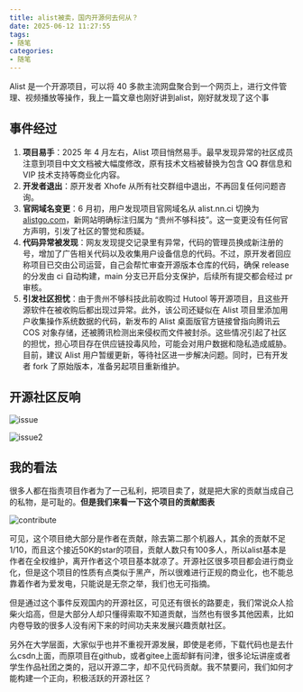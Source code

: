 ```yaml
---
title: alist被卖，国内开源何去何从？
date: 2025-06-12 11:27:55
tags:
- 随笔
categories:
- 随笔
---
```


Alist 是一个开源项目，可以将 40 多款主流网盘聚合到一个网页上，进行文件管理、视频播放等操作，我上一篇文章也刚好讲到alist，刚好就发现了这个事

<!-- more -->

## 事件经过

1. **项目易手**：2025 年 4 月左右，Alist 项目悄然易手。最早发现异常的社区成员注意到项目中文文档被大幅度修改，原有技术文档被替换为包含 QQ 群信息和 VIP 技术支持等商业化内容。
2. **开发者退出**：原开发者 Xhofe 从所有社交群组中退出，不再回复任何问题咨询。
3. **官网域名变更**：6 月初，用户发现项目官网域名从 alist.nn.ci 切换为[alistgo.com](https://alistgo.com/)，新网站明确标注归属为 “贵州不够科技”。这一变更没有任何官方声明，引发了社区的警觉和质疑。
4. **代码异常被发现**：网友发现提交记录里有异常，代码的管理员换成新注册的号，增加了广告相关代码以及收集用户设备信息的代码。不过，原开发者回应称项目已交由公司运营，自己会帮忙审查开源版本仓库的代码，确保 release 的分发由 ci 自动构建，main 分支已开启分支保护，后续所有提交都会经过 pr 审核。
5. **引发社区担忧**：由于贵州不够科技此前收购过 Hutool 等开源项目，且这些开源软件在被收购后都出现过异常。此外，该公司还疑似在 Alist 项目里添加用户收集操作系统数据的代码，新发布的 Alist 桌面版官方链接曾指向腾讯云 COS 对象存储，还被腾讯检测出来侵权而文件被封杀。这些情况引起了社区的担忧，担心项目存在供应链投毒风险，可能会对用户数据和隐私造成威胁。目前，建议 Alist 用户暂缓更新，等待社区进一步解决问题。同时，已有开发者 fork 了原始版本，准备另起项目重新维护。

## 开源社区反响

![issue](/image/alist被卖，国内开源何去何从/issue.png)

![issue2](/image/alist被卖，国内开源何去何从/issue2.png)

## 我的看法

很多人都在指责项目作者为了一己私利，把项目卖了，就是把大家的贡献当成自己的私物，是可耻的。**但是我们来看一下这个项目的贡献图表**

![contribute](/image/alist被卖，国内开源何去何从/contribute.png)

可见，这个项目绝大部分是作者在贡献，除去第二那个机器人，其余的贡献不足1/10，而且这个接近50K的star的项目，贡献人数只有100多人，所以alist基本是作者在全权维护，离开作者这个项目基本就凉了。开源社区很多项目都会进行商业化，但是这个项目的性质有点类似于黑产，所以很难进行正规的商业化，也不能总靠着作者为爱发电，只能说是无奈之举，我们也无可指摘。

但是通过这个事件反观国内的开源社区，可见还有很长的路要走，我们常说众人拾柴火焰高，但是大部分人却只懂得索取不知道贡献，当然也有很多其他因素，比如内卷导致的很多人没有闲下来的时间功夫来发展兴趣贡献社区。

另外在大学层面，大家似乎也并不重视开源发展，即使是老师，下载代码也是去什么csdn上面，而原项目在github，或者gitee上面却鲜有问津，很多论坛讲座或者学生作品社团之类的，冠以开源二字，却不见代码贡献。我不禁要问，我们如何才能构建一个正向，积极活跃的开源社区？
